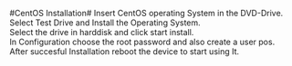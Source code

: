 #CentOS Installation#
Insert CentOS operating System in the DVD-Drive.<br />
Select Test Drive and Install the Operating System.<br />
Select the drive in harddisk and click start install.<br />
In Configuration choose the root password and also create a user pos.<br />
After succesful Installation reboot the device to start using It.<br />
